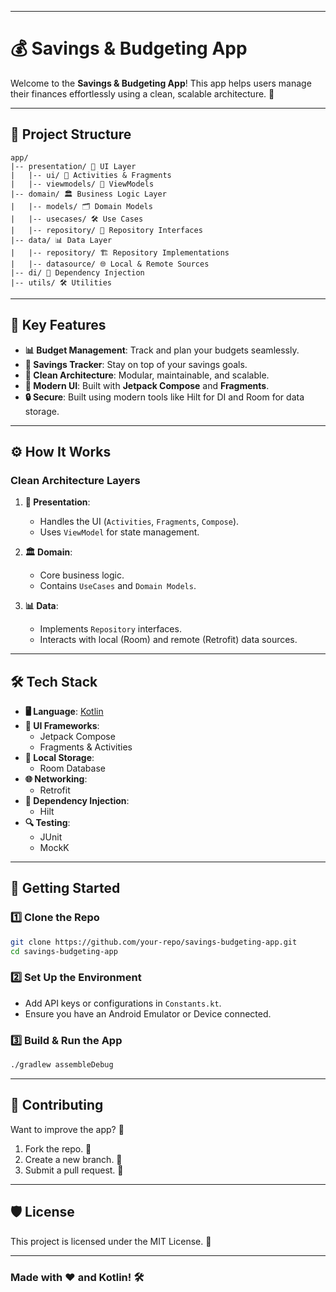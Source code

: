 
---

# 💰 **Savings & Budgeting App**
Welcome to the **Savings & Budgeting App**! This app helps users manage their finances effortlessly using a clean, scalable architecture. 🚀

---

## 📂 **Project Structure**

```plaintext
app/
|-- presentation/ 🎨 UI Layer
|   |-- ui/ 📱 Activities & Fragments
|   |-- viewmodels/ 🧠 ViewModels
|-- domain/ 🏛️ Business Logic Layer
|   |-- models/ 🗂️ Domain Models
|   |-- usecases/ 🛠️ Use Cases
|   |-- repository/ 📡 Repository Interfaces
|-- data/ 📊 Data Layer
|   |-- repository/ 🏗️ Repository Implementations
|   |-- datasource/ 🌐 Local & Remote Sources
|-- di/ 🔌 Dependency Injection
|-- utils/ 🛠️ Utilities
```

---

## 🧩 **Key Features**
- **📊 Budget Management**: Track and plan your budgets seamlessly.
- **💸 Savings Tracker**: Stay on top of your savings goals.
- **🧹 Clean Architecture**: Modular, maintainable, and scalable.
- **🎨 Modern UI**: Built with **Jetpack Compose** and **Fragments**.
- **🔒 Secure**: Built using modern tools like Hilt for DI and Room for data storage.

---

## ⚙️ **How It Works**

### **Clean Architecture Layers**
1. **🎨 Presentation**:
    - Handles the UI (`Activities`, `Fragments`, `Compose`).
    - Uses `ViewModel` for state management.

2. **🏛️ Domain**:
    - Core business logic.
    - Contains `UseCases` and `Domain Models`.

3. **📊 Data**:
    - Implements `Repository` interfaces.
    - Interacts with local (Room) and remote (Retrofit) data sources.

---

## 🛠️ **Tech Stack**

- **🖥️ Language**: [Kotlin](https://kotlinlang.org/)
- **📱 UI Frameworks**:
    - Jetpack Compose
    - Fragments & Activities
- **💾 Local Storage**:
    - Room Database
- **🌐 Networking**:
    - Retrofit
- **🔌 Dependency Injection**:
    - Hilt
- **🔍 Testing**:
    - JUnit
    - MockK

---

## 🚀 **Getting Started**

### **1️⃣ Clone the Repo**
```bash
git clone https://github.com/your-repo/savings-budgeting-app.git
cd savings-budgeting-app
```

### **2️⃣ Set Up the Environment**
- Add API keys or configurations in `Constants.kt`.
- Ensure you have an Android Emulator or Device connected.

### **3️⃣ Build & Run the App**
```bash
./gradlew assembleDebug
```

---

## 🤝 **Contributing**

Want to improve the app? 🎉
1. Fork the repo. 🍴
2. Create a new branch. 🌿
3. Submit a pull request. 🚀

---

## 🛡️ **License**
This project is licensed under the MIT License. 📜

---

### **Made with ❤️ and Kotlin!** 🛠️